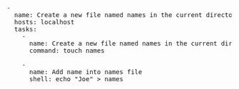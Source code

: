 <pre class="file"
 data-filename="./playbook.yml"
  data-target="replace">
-
  name: Create a new file named names in the current directory
  hosts: localhost
  tasks:
    -
      name: Create a new file named names in the current directory
      command: touch names

    -
      name: Add name into names file
      shell: echo "Joe" > names

</pre>
